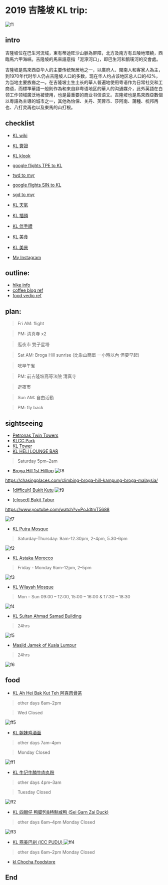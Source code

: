 # 2019 吉隆坡 KL trip:
![f1](https://github.com/HCH1/blog/blob/master/fig/kl1.png)

## intro
吉隆坡位在巴生河流域，東有蒂迪旺沙山脈為屏障，北方及南方有丘陵地環繞，西臨馬六甲海峽。吉隆坡的馬來語意指「泥濘河口」，即巴生河和鹅唛河的交會處。

吉隆坡是馬來西亞华人的主要传统聚居地之一，以廣府人、閩南人和客家人為主，到1970年代时华人仍占吉隆坡人口的多数，现在华人约占该地区总人口的42%，为当地主要族裔之一。在吉隆坡土生土长的華人普遍地使用粤语作为日常社交和工商语，而標準華語一般則作為和来自非粤语地区的華人的沟通媒介，此外英語在白领工作领域廣泛地被使用，也是最重要的商业书信语文。吉隆坡也是馬來西亞數個以粵語為主導的城市之一，其他為怡保、关丹、芙蓉市、莎阿南、蒲種、梳邦再也、八打灵再也以及東馬的山打根。

## checklist
- [KL wiki](https://www.google.com.tw/search?source=hp&ei=JzIkXMrUB42y9QOcxZ6YAg&q=KL+wiki)
- [KL 簽證](https://www.google.com.tw/search?source=hp&ei=JzIkXMrUB42y9QOcxZ6YAg&q=KL+簽證)
- [KL klook](https://www.google.com.tw/search?source=hp&ei=JzIkXMrUB42y9QOcxZ6YAg&q=KL+klook)

- [google flights TPE to KL](https://www.google.com.tw/search?source=hp&ei=JzIkXMrUB42y9QOcxZ6YAg&q=google+flights+TPE+to+KL)
- [twd to myr](https://www.google.com.tw/search?source=hp&ei=JzIkXMrUB42y9QOcxZ6YAg&q=twd+to+myr)
- [google flights SIN to KL](https://www.google.com.tw/search?source=hp&ei=JzIkXMrUB42y9QOcxZ6YAg&q=google+flights+SIN+to+KL)
- [sgd to myr](https://www.google.com.tw/search?source=hp&ei=JzIkXMrUB42y9QOcxZ6YAg&q=sgd+to+myr)
- [KL 天氣](https://www.google.com.tw/search?source=hp&ei=JzIkXMrUB42y9QOcxZ6YAg&q=KL+天氣)
- [KL 插頭](https://www.google.com.tw/search?source=hp&ei=JzIkXMrUB42y9QOcxZ6YAg&q=KL+插頭)
- [KL 伴手禮](https://www.google.com.tw/search?source=hp&ei=JzIkXMrUB42y9QOcxZ6YAg&q=KL+伴手禮)
- [KL 美食](https://www.google.com.tw/search?source=hp&ei=JzIkXMrUB42y9QOcxZ6YAg&q=KL+美食)
- [KL 美景](https://www.google.com.tw/search?source=hp&ei=JzIkXMrUB42y9QOcxZ6YAg&q=KL+美景)
- [My Instagram](https://www.instagram.com/redbox111)
## outline:
- [hike info](https://iwannatravel.com.sg/malaysia/broga-hill-bukit-tabur-2d2n)
- [coffee blog ref](https://klfoodie.com/10-instagrammable-garden-inspired-cafes-in-kl-pj-to-spice-up-your-feed/)
- [food vedio ref](http://babyqueen32.pixnet.net/blog/post/172505415-%E9%A6%AC%E4%BE%86%E8%A5%BF%E4%BA%9E%E4%BA%BA%E9%83%BD%E6%8E%A8%E8%96%A6%E7%9A%84-%E5%90%89%E9%9A%86%E5%9D%A110%E5%A4%A7%E5%BF%85%E5%90%83%E7%BE%8E%E9%A3%9F)

## plan:
> Fri AM: flight

> PM: 清真寺 x2

> 逛夜市 雙子星塔

> Sat AM: Broga Hill sunrise (比象山簡單 一小時以內 但要早起)

> 吃早午餐

> PM: 前吉隆坡高等法院 清真寺 

> 逛夜市

> Sun AM: 自由活動

> PM: fly back

## sightseeing
- [Petronas Twin Towers](https://www.google.com.tw/search?source=hp&ei=JzIkXMrUB42y9QOcxZ6YAg&q=Petronas+Twin+Towers)
- [KLCC Park](https://www.google.com.tw/search?source=hp&ei=JzIkXMrUB42y9QOcxZ6YAg&q=KLCC+Park)
- [KL Tower](https://www.google.com.tw/search?source=hp&ei=JzIkXMrUB42y9QOcxZ6YAg&q=KL+Tower)
- [KL HELI LOUNGE BAR](https://www.google.com.tw/search?source=hp&ei=JzIkXMrUB42y9QOcxZ6YAg&q=KL+HELI+LOUNGE+BAR)
> Saturday 5pm–2am
- [Broga Hill 1st Hilltop](https://www.google.com.tw/search?source=hp&ei=JzIkXMrUB42y9QOcxZ6YAg&q=Broga+Hill+1st+Hilltop)
![f8](https://github.com/HCH1/blog/blob/master/fig/kl8.JPG)

https://chasingplaces.com/climbing-broga-hill-kampung-broga-malaysia/

- [[difficult] Bukit Kutu](https://www.google.com.tw/search?source=hp&ei=JzIkXMrUB42y9QOcxZ6YAg&q=Bukit+Kutu)
![f9](https://github.com/HCH1/blog/blob/master/fig/kl9.JPG)

- [[closed] Bukit Tabur](https://www.google.com.tw/search?source=hp&ei=JzIkXMrUB42y9QOcxZ6YAg&q=Bukit+Tabur)

https://www.youtube.com/watch?v=PoJdtmT5688

![f7](https://github.com/HCH1/blog/blob/master/fig/kl7.JPG)

- [KL Putra Mosque](https://www.google.com.tw/search?source=hp&ei=JzIkXMrUB42y9QOcxZ6YAg&q=KL+Putra+Mosque)
> Saturday-Thursday: 9am-12.30pm, 2-4pm, 5.30-6pm

![f2](https://github.com/HCH1/blog/blob/master/fig/kl2.png)

- [KL Astaka Morocco](https://www.google.com.tw/search?source=hp&ei=JzIkXMrUB42y9QOcxZ6YAg&q=KL+Astaka+Morocco)
> Friday - Monday	9am–12pm, 2–5pm

![f3](https://github.com/HCH1/blog/blob/master/fig/kl3.png)

- [KL Wilayah Mosque](https://www.google.com.tw/search?source=hp&ei=JzIkXMrUB42y9QOcxZ6YAg&q=KL+Wilayah+Mosque)
> Mon – Sun 09:00 – 12:00, 15:00 – 16:00 & 17:30 – 18:30

![f4](https://github.com/HCH1/blog/blob/master/fig/kl4.png)

- [KL Sultan Ahmad Samad Building](https://www.google.com.tw/search?source=hp&ei=JzIkXMrUB42y9QOcxZ6YAg&q=KL+Sultan+Ahmad+Samad+Building)
> 24hrs

![f5](https://github.com/HCH1/blog/blob/master/fig/kl5.png)

- [Masjid Jamek of Kuala Lumpur](https://www.google.com.tw/search?source=hp&ei=JzIkXMrUB42y9QOcxZ6YAg&q=Masjid+Jamek+of+Kuala+Lumpur)
> 24hrs

![f6](https://github.com/HCH1/blog/blob/master/fig/kl6.png)

## food
- [KL Ah Hei Bak Kut Teh 阿喜肉骨茶](https://www.google.com.tw/search?source=hp&ei=JzIkXMrUB42y9QOcxZ6YAg&q=KL+Ah+Hei+Bak+Kut+Teh)
> other days	6am–2pm

> Wed	Closed

![ff5](https://github.com/HCH1/blog/blob/master/fig/kl%20f5.JPG)

- [KL 姐妹鸡酒面](https://www.google.com.tw/search?source=hp&ei=JzIkXMrUB42y9QOcxZ6YAg&q=KL+姐妹鸡酒面)
> other days	7am–4pm

> Monday	Closed

![ff1](https://github.com/HCH1/blog/blob/master/fig/kl%20f1.png)

- [KL 牛记牛腩牛肉丸粉](https://www.google.com.tw/search?source=hp&ei=JzIkXMrUB42y9QOcxZ6YAg&q=KL+牛记牛腩牛肉丸粉)
> other days	4pm–3am

> Tuesday	Closed

![ff2](https://github.com/HCH1/blog/blob/master/fig/kl%20f2.png)

- [KL 四眼仔 鸭脚包&特制咸鸭 (Sei Garn Zai Duck)](https://www.google.com.tw/search?source=hp&ei=JzIkXMrUB42y9QOcxZ6YAg&q=KL+四眼仔+鸭脚包&特制咸鸭+(Sei+Garn+Zai+Duck))
> other days 6am–4pm
Monday	Closed

![ff3](https://github.com/HCH1/blog/blob/master/fig/kl%20f3.png)

- [KL 燕美巴剎 (ICC PUDU) ](https://www.google.com.tw/search?source=hp&ei=JzIkXMrUB42y9QOcxZ6YAg&q=KL+燕美巴剎+(ICC+PUDU)+)
![ff4](https://github.com/HCH1/blog/blob/master/fig/kl%20f4.png)
> other days	6am–2pm
> Monday	Closed

- [kl Chocha Foodstore](https://www.google.com.tw/search?source=hp&ei=JzIkXMrUB42y9QOcxZ6YAg&q=KL+Chocha+Foodstore)

## End
